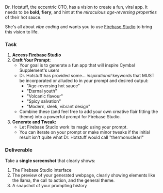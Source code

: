 Dr. Hotstuff, the eccentric CTO, has a vision to create a fun, viral app. It needs to be **bold**, **fiery**, and hint at the _miraculous age-reversing properties_ of their hot sauce.

She's all about _vibe coding_ and wants you to use [Firebase Studio](https://studio.firebase.google.com/) to bring this vision to life.

### Task

1. **Access [Firebase Studio](https://studio.firebase.google.com/)**
2. **Craft Your Prompt:**
   - Your goal is to generate a fun app that will inspire Cymbal Supplement's users
   - Dr. Hotstuff has provided some... _inspirational_ keywords that MUST be incorporated or alluded to in your prompt and desired output:
     - "Age-reversing hot sauce"
     - "Eternal youth"
     - "Volcanic flavour"
     - "Spicy salvation"
     - "Modern, sleek, vibrant design"
   - Combine these (and feel free to add your own creative flair fitting the theme) into a powerful prompt for Firebase Studio.
3. **Generate and Tweak:**
   - Let Firebase Studio work its magic using your prompt.
   - You can iterate on your prompt or make minor tweaks if the initial result isn't quite what Dr. Hotstuff would call "thermonuclear!"

### Deliverable

Take a **single screenshot** that clearly shows:

1. The Firebase Studio interface
2. The preview of your generated webpage, clearly showing elements like the llama, the call to action, and the general theme.
3. A snapshot of your prompting history
